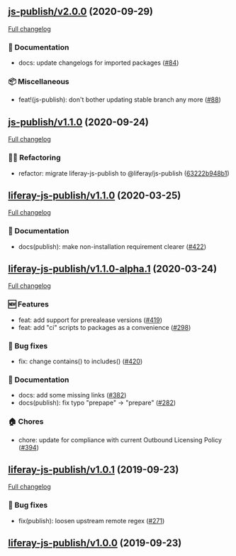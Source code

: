 ## [js-publish/v2.0.0](https://github.com/liferay/liferay-frontend-projects/tree/js-publish/v2.0.0) (2020-09-29)

[Full changelog](https://github.com/liferay/liferay-frontend-projects/compare/js-publish/v1.1.0...js-publish/v2.0.0)

### :book: Documentation

-   docs: update changelogs for imported packages ([\#84](https://github.com/liferay/liferay-frontend-projects/pull/84))

### :package: Miscellaneous

-   feat!(js-publish): don't bother updating stable branch any more ([\#88](https://github.com/liferay/liferay-frontend-projects/pull/88))

## [js-publish/v1.1.0](https://github.com/liferay/liferay-frontend-projects/tree/js-publish/v1.1.0) (2020-09-24)

[Full changelog](https://github.com/liferay/liferay-frontend-projects/compare/liferay-js-publish/v1.1.0...js-publish/v1.1.0)

### :woman_juggling: Refactoring

-   refactor: migrate liferay-js-publish to @liferay/js-publish ([63222b948b1](https://github.com/liferay/liferay-frontend-projects/commit/63222b948b14f891f7a3bb507181964da1ed5c0f))

## [liferay-js-publish/v1.1.0](https://github.com/liferay/liferay-npm-tools/tree/liferay-js-publish/v1.1.0) (2020-03-25)

[Full changelog](https://github.com/liferay/liferay-npm-tools/compare/liferay-js-publish/v1.1.0-alpha.1...liferay-js-publish/v1.1.0)

### :book: Documentation

-   docs(publish): make non-installation requirement clearer ([\#422](https://github.com/liferay/liferay-npm-tools/pull/422))

## [liferay-js-publish/v1.1.0-alpha.1](https://github.com/liferay/liferay-npm-tools/tree/liferay-js-publish/v1.1.0-alpha.1) (2020-03-24)

[Full changelog](https://github.com/liferay/liferay-npm-tools/compare/liferay-js-publish/v1.0.1...liferay-js-publish/v1.1.0-alpha.1)

### :new: Features

-   feat: add support for prerealease versions ([\#419](https://github.com/liferay/liferay-npm-tools/pull/419))
-   feat: add "ci" scripts to packages as a convenience ([\#298](https://github.com/liferay/liferay-npm-tools/pull/298))

### :wrench: Bug fixes

-   fix: change contains() to includes() ([\#420](https://github.com/liferay/liferay-npm-tools/pull/420))

### :book: Documentation

-   docs: add some missing links ([\#382](https://github.com/liferay/liferay-npm-tools/pull/382))
-   docs(publish): fix typo "prepape" -&gt; "prepare" ([\#282](https://github.com/liferay/liferay-npm-tools/pull/282))

### :house: Chores

-   chore: update for compliance with current Outbound Licensing Policy ([\#394](https://github.com/liferay/liferay-npm-tools/pull/394))

## [liferay-js-publish/v1.0.1](https://github.com/liferay/liferay-npm-tools/tree/liferay-js-publish/v1.0.1) (2019-09-23)

[Full changelog](https://github.com/liferay/liferay-npm-tools/compare/liferay-js-publish/v1.0.0...liferay-js-publish/v1.0.1)

### :wrench: Bug fixes

-   fix(publish): loosen upstream remote regex ([\#271](https://github.com/liferay/liferay-npm-tools/pull/271))

## [liferay-js-publish/v1.0.0](https://github.com/liferay/liferay-npm-tools/tree/liferay-js-publish/v1.0.0) (2019-09-23)
